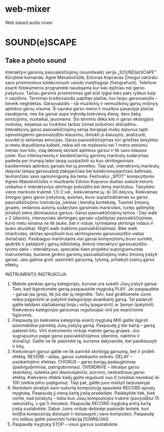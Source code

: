 # web-mixer
Web based audio mixer

# SOUND(e)SCAPE
##   Take a photo sound

Interaktyvi garsinių pasivaikščiojimų (soundwalk) serija „SOUND(e)SCAPE“
Kūrybinė komanda: Agnė Matulevičiūtė, Edvinas Kopcevas
Žmogui natūralu savo prisiminimus kolekcionuoti vaizdo medžiagoje (fotografuoti). Telefone esanti fotokameros programėlė naudojama kur kas dažniau nei garso įrašytuvo. Tačiau garsinis prisiminimas gali būti lygiai toks pats ryškus kaip ir vaizdinis. Terminas kraštovaizdis paplitęs plačiai, tuo tarpu garsovaizdis – beveik negirdėtas. Garsovaizdis – tai muzikinių ir nemuzikinių garsų mišinys; aplinkos garsų visuma. Ši sąvoka garso meno ir muzikos pasaulyje plačiai naudojama, nes šie garsai supa individą kiekvieną dieną, daro įtaką emocijoms, nuotaikai, jausmams. Šio termino dėka kilo ir garso ekologijos mokslas, siejamas su triukšmo taršos (noise pollution) atsiradimu. Interaktyvių garso pasivaikščiojimų serija (terapija) moko dalyvius tapti sąmoningiems garsovaizdžio klausimu, išmokti jo klausytis, analizuoti, suvokti jo keliamas emocijas. Garso pasivaikščiojimas turi griežtas taisykles: jo metu draudžiama kalbėti, reikia eiti ne mažesniu nei 1 metro atstumu vienas nuo kito, visą dėmesį skiriant aplinkos garsui ir tik savo klausos juslei. Kuo intensyvesnių ir besikeičiančių garsinių maršrutų sudarymas padeda per trumpą laiko tarpą susipažinti su kuo skirtingesniais kasdieniniais aplinkos garsais bei jų poveikiu. Taip pat, interaktyvių maršrutų dalyviai tampa garsovaizdį įtakojančiais bei kolekcionuojančiais šaltiniais, lavinančiais savo sąmoningumą šia tema. 
Festivaliui „SPOT“ kompozitorės Agnės Matulevičiūtės ir muzikanto Edvino Kopcevo duetas sukūrė keturis unikalius ir interaktyvius skirtingo pobūdžio bei temų maršrutus. 
Taisyklės: vieno maršruto trukmė: 1,5-2 val., kiekviename jų: iki 30 dalyvių. Kiekvienas žmogus gavo garso įrašytuvą, ausines, buvo supažindinamas su garso pasivaikščiojimo instrukcija, įvestas į bendrą kontekstą. Tuomet žmonių grupės, vedamos autorių sudarytais garsiniais maršrutais, turėjo galimybę įsirašyti jiems įdomiausius garsus. 
Garso pasivaikščiojimų temos :
Day walk x 2 (dieninis, intensyviais skirtingais garsais užpildytas pasivaikščiojimas, kurio metu einama ne tik lauke, bet ir viduje, tyrinėjama skirtinga vidaus ir lauko akustika).
Night walk (naktinis pasivaikščiojimas).
Bike walk (maršrutas, skirtas apvažiuoti kuo skirtingesnes garsovaizdžio vietas dviračiais).
Pasibaigus maršrutams visi garsai kompozitorių buvo surinkti, apdirbti ir patalpinti į garsų biblioteką. Antroji interaktyvi garsovaizdžio tyrimo dalis – interaktyvus, specialiai šiam projektui suprogramuotas instrumentas, kuriame girdimi garsinių pasivaikščiojimų metu žmonių įrašyti garsai. Jais galima groti: pasirinkti garsumą, tylumą, pritaikyti įvairių garso efektų.

INSTRUMENTO INSTRUKCIJA:
1. Matote penkias garsų kategorijas, kuriose yra sukelti Jūsų įrašyti garsai. Tam, kad išgirstumėte garsą paspauskite mygtuką PLAY. Jei paspaudėte – garsai jau groja, tik jūs dar jų negirdite. Tam, kad girdėtumėte Jums reikia pagarsinti ar patylinti kategorijoje skambantį garsą. Tai padaryti galite keldami stačiakampį linija į viršų (pagarsinti) ar žemyn (patylinti). Kiekvienos kategorijos garsumas reguliuojasi virš jos esančiomis figūromis.
2. Paspaudę po kiekviena kategorija esantį mygtuką MIX galite išgirsti automatiškai parinktą Jūsų įrašytą garsą. Paspaudę jį dar kartą – garsą pakeisti kitu. Virš instrumento viršuje matote garsų grupes. Jos sugrupuotus pagal garso pasivaikščiojimus (dieninis, naktinis ir dviračių). Galite ne tik pasirinkti tą, kuriame dalyvavote, bet pasiklausyti ir kitų.
3. Kiekvienam garsui galite ne tik parinkti skirtingą garsumą, bet ir pridėti efektą.
REVERB – aidas, garsui suteikiantis erdvės.
DELAY – pasikartojimo efektas.
CHORUS – garso bangų padauginimas (padvigubinimas, patrigubinimas).
OVERDRIVE – iškraipo garso skambesį, suteikia jam disonuojančio, purvino, neskaidraus garso efektą.
Kiekvieno efekto kiekį galite reguliuoti nuo 0 (visiškai neveikia) iki 100 (veikia pilnu pajėgumu). Taip pat, galite juos maišyti tarpusavyje.
4. Norėdami įsirašyti savo sukurtą kompoziciją spauskite RECORD apvalų mygtuką. Paspaudę jį vieną kartą įrašą pradedate. Palaikykite tiek, kiek norite, kad įsirašytų – tokia bus Jūsų kompozicijos trukmė (pavyzdžiui 15 sekundžių, o gal 5 minutes). Paspaudę RECORD mygtuką antrą kartą įrašą sustabdote. Dabar Jums viršuje dešinėje pasirodė lentelė, kuri leidžia kompoziciją atsisiųsti ir išsisaugoti į savo kompiuterį. Paspaudę tris taškus galite pasirinkti funkciją DOWNLOAD.
5. Paspaudę mygtuką STOP – visus garsus sustabdote.




